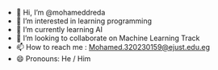 - 👋 Hi, I’m @mohameddreda
- 👀 I’m interested in learning programming
- 🌱 I’m currently learning AI
- 💞️ I’m looking to collaborate on Machine Learning Track
- 📫 How to reach me : Mohamed.320230159@ejust.edu.eg
- 😄 Pronouns: He / Him
